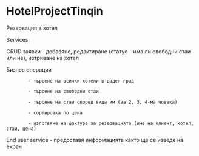 # HotelProjectTinqin
Резервация в хотел

Services:

CRUD заявки - добавяне, редактиране (статус - има ли свободни стаи или не), изтриване на хотел

Бизнес операции

            - търсене на всички хотели в даден град

            - търсене на свободни стаи
            
            - търсене на стаи според вида им (за 2, 3, 4-ма човека)
            
            - сортировка по цена
            
            - изготвяне на фактура за резервацията (име на клиент, хотел, стаи, цена)
End user service - предоставя информацията както ще се изведе на екран
